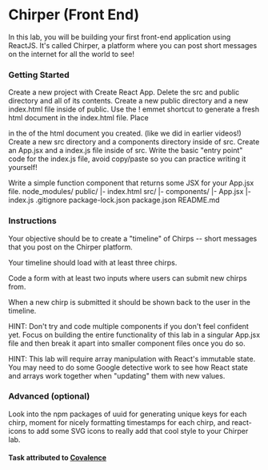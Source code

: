 # Chirper (Front End)
In this lab, you will be building your first front-end application using ReactJS.
It's called Chirper, a platform where you can post short messages on the internet for all the world to see!

 

### Getting Started
Create a new project with Create React App.
Delete the src and public directory and all of its contents.
Create a new public directory and a new index.html file inside of public.
Use the ! emmet shortcut to generate a fresh html document in the index.html file. Place <div id="root"></div> in the <body> of the html document you created. (like we did in earlier videos!)
Create a new src directory and a components directory inside of src.
Create an App.jsx and a index.js file inside of src.
Write the basic "entry point" code for the index.js file, avoid copy/paste so you can practice writing it yourself!

Write a simple function component that returns some JSX for your App.jsx file.
node_modules/
public/
|- index.html
src/
|- components/
|- App.jsx
|- index.js
.gitignore
package-lock.json
package.json
README.md

### Instructions

Your objective should be to create a "timeline" of Chirps -- short messages that you post on the Chirper platform.

Your timeline should load with at least three chirps.

Code a form with at least two inputs where users can submit new chirps from.

When a new chirp is submitted it should be shown back to the user in the timeline.

HINT: Don't try and code multiple components if you don't feel confident yet. Focus on building the entire functionality of this lab in a singular App.jsx file and then break it apart into smaller component files once you do so.

HINT: This lab will require array manipulation with React's immutable state. You may need to do some Google detective work to see how React state and arrays work together when "updating" them with new values.

### Advanced (optional)
Look into the npm packages of uuid for generating unique keys for each chirp, moment for nicely formatting timestamps for each chirp, and react-icons to add some SVG icons to really add that cool style to your Chirper lab.

#### Task attributed to [Covalence](https://covalence.io/)